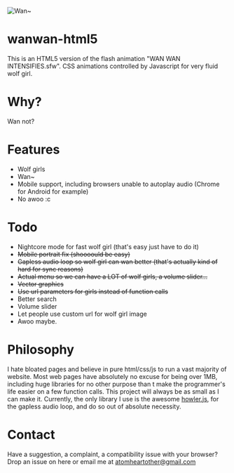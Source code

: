 ![Wan~](https://wanwan-html5.moe/girls/Momiji.png)

# wanwan-html5
This is an HTML5 version of the flash animation "WAN WAN INTENSIFIES.sfw". CSS animations controlled by Javascript for very fluid wolf girl.

# Why?
Wan not?

# Features
- Wolf girls
- Wan~
- Mobile support, including browsers unable to autoplay audio (Chrome for Android for example)
- No awoo :c

# Todo
- Nightcore mode for fast wolf girl (that's easy just have to do it)
- ~~Mobile portrait fix (shoooould be easy)~~
- ~~Gapless audio loop so wolf girl can wan better (that's actually kind of hard for sync reasons)~~
- ~~Actual menu so we can have a LOT of wolf girls, a volume slider...~~
- ~~Vector graphics~~
- ~~Use url parameters for girls instead of function calls~~
- Better search
- Volume slider
- Let people use custom url for wolf girl image
- Awoo maybe.

# Philosophy
I hate bloated pages and believe in pure html/css/js to run a vast majority of website. Most web pages have absolutely no excuse for being over 1MB, including huge libraries for no other purpose than t make the programmer's life easier on a few function calls. This project will always be as small as I can make it.
Currently, the only library I use is the awesome [howler.js](https://howlerjs.com/), for the gapless audio loop, and do so out of absolute necessity.

# Contact
Have a suggestion, a complaint, a compatibility issue with your browser? Drop an issue on here or email me at atomheartother@gmail.com
